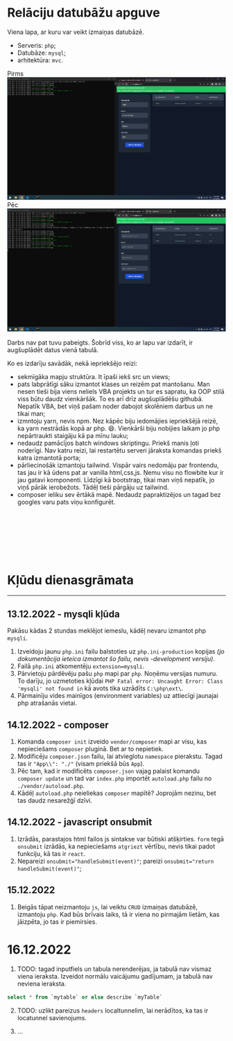 # Relāciju datubāžu apguve

Viena lapa, ar kuru var veikt izmaiņas datubāzē.
- Serveris: `php`;
- Datubāze: `mysql`;
- arhitektūra: `mvc`. 

Pirms
![Pirms](./presentation_assets/before.png)
Pēc
![Pēc](./presentation_assets/after.png)

Darbs nav pat tuvu pabeigts. Šobrīd viss, ko ar lapu var izdarīt, ir augšuplādēt datus vienā tabulā.

Ko es izdarīju savādāk, nekā iepriekšējo reizi:
  - sekmīgāka mapju struktūra. It īpaši iekš src​ un views​;
  - pats labprātīgi sāku izmantot klases un reizēm pat mantošanu. Man nesen tieši bija viens neliels VBA projekts un tur es sapratu, ka OOP stilā viss būtu daudz vienkāršāk. To es arī drīz augšuplādēšu githubā. Nepatīk VBA, bet viņš pašam noder dabojot skolēniem darbus un ne tikai man;
  - izmntoju yarn, nevis npm. Nez kāpēc biju iedomājies iepriekšējā reizē, ka yarn​ nestrādās kopā ar php​. 😄. Vienkārši biju nobijies laikam jo php​ nepārtraukti staigāju kā pa mīnu lauku;
  - nedaudz pamācījos batch​ windows skriptingu. Priekš manis ļoti noderīgi. Nav katru reizi, lai restartētu serveri jāraksta komandas priekš katra izmantotā porta;
  - pārliecinošāk izmantoju tailwind. Vispār vairs nedomāju par frontendu, tas jau ir kā ūdens pat ar vanilla html,css,js. Ņemu visu no flowbite​ kur ir jau gatavi komponenti. Līdzīgi kā bootstrap​, tikai man viņš nepatīk, jo viņš pārāk ierobežots. Tādēļ tieši pārgāju uz tailwind​.
  - composer ieliku sev ērtākā mapē. Nedaudz papraktizējos un tagad bez googles varu pats viņu konfigurēt.

<br/>
<br/>
<br/>
<br/>
<br/>
<br/>

# Kļūdu dienasgrāmata
---
## 13.12.2022 - mysqli kļūda

Pakāsu kādas 2 stundas meklējot iemeslu, kādēļ nevaru izmantot php `mysqli`.
  1. Izveidoju jaunu `php.ini` failu balstoties uz `php.ini-production` kopijas *(jo dokumentācija ieteica izmantot šo failu, nevis -development versiju)*.
  2. Failā `php.ini` atkomentēju `extension=mysqli`.
  3. Pārvietoju pārdēvēju pašu `php` mapi par `php`. Noņēmu versijas numuru. To darīju, jo uzmetoties kļūdai `PHP Fatal error: Uncaught Error: Class 'mysqli' not found in` kā avots tika uzrādīts `C:\php\ext\`.
  4. Pārmainīju vides mainīgos (environment variables) uz attiecīgi jaunajai php atrašanās vietai. 

## 14.12.2022 - composer

1. Komanda `composer init` izveido `vendor/composer` mapi ar visu, kas nepieciešams `composer` pluginā. Bet ar to nepietiek.
2. Modificēju `composer.json` failu, lai atvieglotu `namespace` pierakstu. Tagad tas ir `"App\\": "./"` (visam priekšā būs `App`).
3. Pēc tam, kad ir modificēts `composer.json` vajag palaist komandu `composer update` un tad var `index.php` importēt `autoload.php` failu no `./vendor/autoload.php`. 
4. Kādēļ `autoload.php` neieliekas `composer` mapītē? Joprojām nezinu, bet tas daudz nesarežģī dzīvi. 

## 14.12.2022 - javascript onsubmit

1. Izrādās, parastajos html failos js sintakse var būtiski atšķirties. `form` tegā `onsubmit` izrādās, ka nepieciešams `atgriezt` vērtību, nevis tikai padot funkciju, kā tas ir `react`.
2. Nepareizi ```onsubmit="handleSubmit(event)"```; pareizi ```onsubmit="return handleSubmit(event)"```;

## 15.12.2022 
1. Beigās tāpat neizmantoju `js`, lai veiktu `CRUD` izmaiņas datubāzē, izmantoju `php`. Kad būs brīvais laiks, tā ir viena no pirmajām lietām, kas jāizpēta, jo tas ir piemirsies.

# 16.12.2022

1. TODO: tagad inputfiels un tabula nerenderējas, ja tabulā nav vismaz viena ieraksta. Izveidot normālu vaicājumu gadījumam, ja tabulā nav neviena ieraksta. 
```sql
select * from `mytable` or else describe `myTable`
```  

2. TODO: uzlikt pareizus `headers` localtunnelim, lai nerādītos, ka tas ir locatunnel savienojums.

3. ...